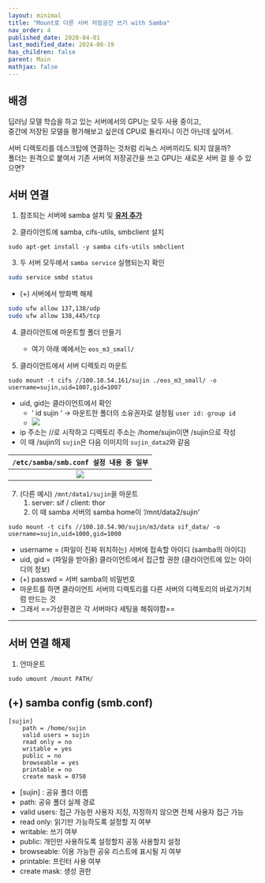 ```yaml
---
layout: minimal
title: "Mount로 다른 서버 저장공간 쓰기 with Samba"
nav_order: 4
published_date: 2020-04-01
last_modified_date: 2024-06-19
has_children: false
parent: Main
mathjax: false
---
```


## 배경

딥러닝 모델 학습을 하고 있는 서버에서의 GPU는 모두 사용 중이고,  
중간에 저장된 모델을 평가해보고 싶은데 CPU로 돌리자니 이건 아닌데 싶어서.  

서버 디렉토리를 데스크탑에 연결하는 것처럼 리눅스 서버끼리도 되지 않을까?  
폴더는 원격으로 붙여서 기존 서버의 저장공간을 쓰고 GPU는 새로운 서버 걸 쓸 수 있으면?  

## 서버 연결

1. 참조되는 서버에 samba 설치 및 **[유저 추가]([1-add-user-linux-server-and-setting-samba](1-add-user-linux-server-and-setting-samba.md))**

2. 클라이언트에 samba, cifs-utils, smbclient 설치

```
sudo apt-get install -y samba cifs-utils smbclient
```

3. 두 서버 모두에서 `samba service` 실행되는지 확인

```bash
sudo service smbd status
```

- (+) 서버에서 방화벽 해제

```bash
sudo ufw allow 137,138/udp
sudo ufw allow 138,445/tcp
```

4. 클라이언트에 마운트할 폴더 만들기
    - 여기 아래 예에서는 `eos_m3_small/`

6. 클라이언트에서 서버 디렉토리 마운트
```
sudo mount -t cifs //100.10.54.161/sujin ./eos_m3_small/ -o username=sujin,uid=1007,gid=1007
```
- uid, gid는 클라이언트에서 확인
    - ‘ id sujin ‘ → 마운트한 폴더의 소유권자로 설정됨 `user id: group id`
    - ![](linux-id-example.png)
- ip 주소는 //로 시작하고 디렉토리 주소는 /home/sujin이면 /sujin으로 작성
- 이 때 /sujin의 `sujin`은 다음 이미지의 `sujin_data2`와 같음

| `/etc/samba/smb.conf 설정 내용 중 일부`  |
|:----------------------------------------:|
| ![](linux-smb-conf-setting-example.png) |

7. (다른 예시) `/mnt/data1/sujin`을 마운트
    1. server: sif / client: thor  
    2. 이 때 samba 서버의 samba home이 ‘/mnt/data2/sujin’  

```
sudo mount -t cifs //100.10.54.90/sujin/m3/data sif_data/ -o username=sujin,uid=1000,gid=1000
```
- username = (파일이 진짜 위치하는) 서버에 접속할 아이디 (samba의 아이디)  
- uid, gid = (파일을 받아올) 클라이언트에서 접근할 권한 (클라이언트에 있는 아이디의 정보)  
- (+) passwd = 서버 samba의 비밀번호   
- 마운트를 하면 클라이언트 서버의 디렉토리를 다른 서버의 디렉토리의 바로가기처럼 만드는 것  
- 그래서 ==가상환경은 각 서버마다 세팅을 해줘야함==

---

## 서버 연결 해제

1. 언마운트
```
sudo umount /mount PATH/
```

## (+) samba config (smb.conf)
```
[sujin]
    path = /home/sujin
    valid users = sujin
    read only = no
    writable = yes
    public = no
    browseable = yes
    printable = no
    create mask = 0750
```
- [sujin] : 공유 폴더 이름
- path: 공유 폴더 실제 경로
- valid users: 접근 가능한 사용자 지정, 지정하지 않으면 전체 사용자 접근 가능
- read only: 읽기만 가능하도록 설정할 지 여부
- writable: 쓰기 여부
- public: 개인만 사용하도록 설정할지 공동 사용할지 설정
- browseable: 이용 가능한 공유 리스트에 표시될 지 여부
- printable: 프린터 사용 여부
- create mask: 생성 권한